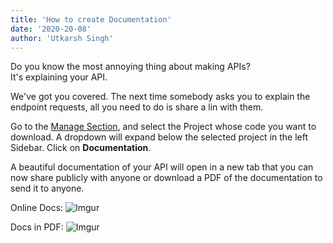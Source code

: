```yaml
---
title: 'How to create Documentation'
date: '2020-20-08'
author: 'Utkarsh Singh'
---
```


Do you know the most annoying thing about making APIs?  
It's explaining your API.  
  
We've got you covered. The next time somebody asks you to explain the endpoint requests, all you need to do is share a lin with them.  
  
Go to the [Manage Section](https://drawpi.com/dashboard/manage), and select the Project whose code you want to download. A dropdown will expand below the selected project in the left Sidebar. Click on **Documentation**.  
  
A beautiful documentation of your API will open in a new tab that you can now share publicly with anyone or download a PDF of the documentation to send it to anyone.  
  
Online Docs:
![Imgur](https://i.imgur.com/cL2CPE3.png)
  
Docs in PDF:
![Imgur](https://i.imgur.com/dwmssJZ.png)